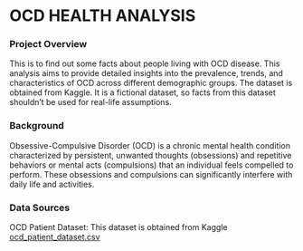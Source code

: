 # OCD HEALTH ANALYSIS

### Project Overview

This is to find out some facts about people living with OCD disease. This analysis aims to provide detailed insights into the prevalence, trends, and characteristics of OCD across different demographic groups. The dataset is obtained from Kaggle. It is a fictional dataset, so facts from this dataset shouldn’t be used for real-life assumptions.

### Background

Obsessive-Compulsive Disorder (OCD) is a chronic mental health condition characterized by persistent, unwanted thoughts (obsessions) and repetitive behaviors or mental acts (compulsions) that an individual feels compelled to perform. These obsessions and compulsions can significantly interfere with daily life and activities.

### Data Sources

OCD Patient Dataset: This dataset is obtained from Kaggle [ocd_patient_dataset.csv](https://www.kaggle.com/datasets/ohinhaque/ocd-patient-dataset-demographics-and-clinical-data)
